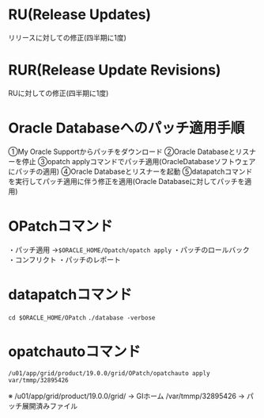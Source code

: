 # RU(Release Updates)
リリースに対しての修正(四半期に1度)
# RUR(Release Update Revisions)
RUに対しての修正(四半期に1度)
# Oracle Databaseへのパッチ適用手順
①My Oracle Supportからパッチをダウンロード
②Oracle Databaseとリスナーを停止
③opatch applyコマンドでパッチ適用(OracleDatabaseソフトウェアにパッチの適用)
④Oracle Databaseとリスナーを起動
⑤datapatchコマンドを実行してパッチ適用に伴う修正を適用(Oracle Databaseに対してパッチを適用)
# OPatchコマンド
・パッチ適用
→`$ORACLE_HOME/Opatch/opatch apply`
・パッチのロールバック
・コンフリクト
・パッチのレポート
# datapatchコマンド
`cd $ORACLE_HOME/OPatch`
`./database -verbose`
# opatchautoコマンド
`/u01/app/grid/product/19.0.0/grid/OPatch/opatchauto apply var/tmmp/32895426`

※
/u01/app/grid/product/19.0.0/grid/ → GIホーム
/var/tmmp/32895426 → パッチ展開済みファイル